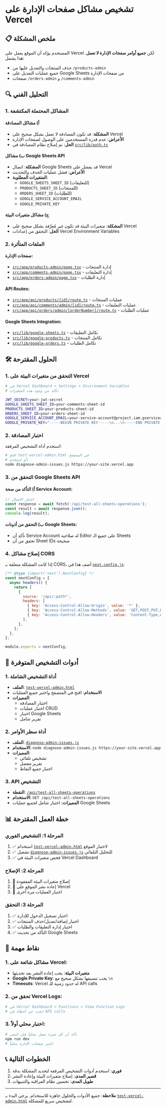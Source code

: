 # تشخيص مشاكل صفحات الإدارة على Vercel

## 📋 ملخص المشكلة

المستخدم يؤكد أن الموقع يعمل على Vercel لكن **جميع أوامر صفحات الإدارة لا تعمل**. هذا يشمل:
- حذف المنتجات والتعديل عليها من `/products-admin`
- جميع عمليات التعديل على Google Sheets من صفحات الإدارة
- صفحات `/orders-admin` و `/comments-admin`

## 🔍 التحليل الفني

### 1. المشاكل المحتملة المكتشفة

#### أ) مشاكل المصادقة
- **المشكلة**: قد تكون المصادقة لا تعمل بشكل صحيح على Vercel
- **الأعراض**: عدم قدرة المستخدمين على الوصول لصفحات الإدارة
- **الحل**: تم إصلاح نظام المصادقة في [`src/lib/auth.ts`](src/lib/auth.ts)

#### ب) مشاكل Google Sheets API
- **المشكلة**: اتصال Google Sheets قد يفشل على Vercel
- **الأعراض**: فشل عمليات الحذف والتحديث
- **المتغيرات المطلوبة**:
  - `GOOGLE_SHEETS_SHEET_ID` (للتعليقات)
  - `PRODUCTS_SHEET_ID` (للمنتجات)
  - `ORDERS_SHEET_ID` (للطلبات)
  - `GOOGLE_SERVICE_ACCOUNT_EMAIL`
  - `GOOGLE_PRIVATE_KEY`

#### ج) مشاكل متغيرات البيئة
- **المشكلة**: متغيرات البيئة قد تكون غير مُعرَّفة بشكل صحيح على Vercel
- **الحل**: التحقق من إعدادات Vercel Environment Variables

### 2. الملفات المتأثرة

#### صفحات الإدارة:
- [`src/app/products-admin/page.tsx`](src/app/products-admin/page.tsx) - إدارة المنتجات
- [`src/app/comments-admin/page.tsx`](src/app/comments-admin/page.tsx) - إدارة التعليقات  
- [`src/app/orders-admin/page.tsx`](src/app/orders-admin/page.tsx) - إدارة الطلبات

#### API Routes:
- [`src/app/api/products/[id]/route.ts`](src/app/api/products/[id]/route.ts) - عمليات المنتجات
- [`src/app/api/comments/admin/[id]/route.ts`](src/app/api/comments/admin/[id]/route.ts) - عمليات التعليقات
- [`src/app/api/orders/admin/[orderNumber]/route.ts`](src/app/api/orders/admin/[orderNumber]/route.ts) - عمليات الطلبات

#### Google Sheets Integration:
- [`src/lib/google-sheets.ts`](src/lib/google-sheets.ts) - تكامل التعليقات
- [`src/lib/google-products.ts`](src/lib/google-products.ts) - تكامل المنتجات
- [`src/lib/google-orders.ts`](src/lib/google-orders.ts) - تكامل الطلبات

## 🛠️ الحلول المقترحة

### 1. التحقق من متغيرات البيئة على Vercel

```bash
# في Vercel Dashboard > Settings > Environment Variables
# تأكد من وجود هذه المتغيرات:

JWT_SECRET=your-jwt-secret
GOOGLE_SHEETS_SHEET_ID=your-comments-sheet-id
PRODUCTS_SHEET_ID=your-products-sheet-id  
ORDERS_SHEET_ID=your-orders-sheet-id
GOOGLE_SERVICE_ACCOUNT_EMAIL=your-service-account@project.iam.gserviceaccount.com
GOOGLE_PRIVATE_KEY="-----BEGIN PRIVATE KEY-----\n...\n-----END PRIVATE KEY-----\n"
```

### 2. اختبار المصادقة

استخدم أداة التشخيص المرفقة:

```bash
# افتح test-vercel-admin.html في المتصفح
# أو استخدم:
node diagnose-admin-issues.js https://your-site.vercel.app
```

### 3. التحقق من Google Sheets API

#### أ) التأكد من صحة Service Account:
```javascript
// اختبار الاتصال
const response = await fetch('/api/test-all-sheets-operations');
const result = await response.json();
console.log(result);
```

#### ب) التحقق من أذونات Google Sheets:
- تأكد أن Service Account له صلاحية Editor على جميع الـ Sheets
- تحقق من أن Sheet IDs صحيحة

### 4. إصلاح مشاكل CORS

إذا كانت المشكلة متعلقة بـ CORS، أضف هذا في [`next.config.js`](next.config.js):

```javascript
/** @type {import('next').NextConfig} */
const nextConfig = {
  async headers() {
    return [
      {
        source: '/api/:path*',
        headers: [
          { key: 'Access-Control-Allow-Origin', value: '*' },
          { key: 'Access-Control-Allow-Methods', value: 'GET,POST,PUT,DELETE,OPTIONS' },
          { key: 'Access-Control-Allow-Headers', value: 'Content-Type,Authorization' },
        ],
      },
    ];
  },
};

module.exports = nextConfig;
```

## 🔧 أدوات التشخيص المتوفرة

### 1. أداة التشخيص الشاملة
- **الملف**: [`test-vercel-admin.html`](test-vercel-admin.html)
- **الاستخدام**: افتح في المتصفح واختبر جميع العمليات
- **المميزات**: 
  - اختبار المصادقة
  - اختبار عمليات CRUD
  - اختبار Google Sheets
  - تقرير شامل

### 2. أداة سطر الأوامر
- **الملف**: [`diagnose-admin-issues.js`](diagnose-admin-issues.js)
- **الاستخدام**: `node diagnose-admin-issues.js https://your-site.vercel.app`
- **المميزات**:
  - تشخيص تلقائي
  - تقرير مفصل
  - اختبار جميع النقاط

### 3. API التشخيص
- **النقطة**: [`/api/test-all-sheets-operations`](src/app/api/test-all-sheets-operations/route.ts)
- **الاستخدام**: `GET /api/test-all-sheets-operations`
- **المميزات**: اختبار شامل لجميع عمليات Google Sheets

## 📊 خطة العمل المقترحة

### المرحلة 1: التشخيص الفوري
1. ✅ استخدام [`test-vercel-admin.html`](test-vercel-admin.html) لاختبار الموقع
2. ✅ تشغيل [`diagnose-admin-issues.js`](diagnose-admin-issues.js) للتحليل التلقائي
3. ✅ فحص متغيرات البيئة في Vercel Dashboard

### المرحلة 2: الإصلاح
1. 🔧 إصلاح متغيرات البيئة المفقودة
2. 🔧 إعادة نشر الموقع على Vercel
3. 🔧 اختبار العمليات مرة أخرى

### المرحلة 3: التحقق
1. ✅ اختبار تسجيل الدخول للإدارة
2. ✅ اختبار إضافة/تعديل/حذف المنتجات
3. ✅ اختبار إدارة التعليقات والطلبات
4. ✅ التأكد من تحديث Google Sheets

## 🚨 نقاط مهمة

### 1. مشاكل شائعة على Vercel:
- **متغيرات البيئة**: يجب إعادة النشر بعد تحديثها
- **Google Private Key**: يجب تنسيقها بشكل صحيح مع `\n`
- **Timeouts**: Vercel له حدود زمنية للـ API calls

### 2. تحقق من Vercel Logs:
```bash
# في Vercel Dashboard > Functions > View Function Logs
# ابحث عن أخطاء في API calls
```

### 3. اختبار محلي أولاً:
```bash
# تأكد أن كل شيء يعمل محلياً قبل النشر
npm run dev
# اختبر صفحات الإدارة محلياً
```

## 📞 الخطوات التالية

1. **فوري**: استخدم أدوات التشخيص المرفقة لتحديد المشكلة بدقة
2. **قصير المدى**: إصلاح متغيرات البيئة وإعادة النشر
3. **طويل المدى**: تحسين نظام المراقبة والتنبيهات

---

**ملاحظة**: جميع الأدوات والحلول جاهزة للاستخدام. يرجى البدء بـ [`test-vercel-admin.html`](test-vercel-admin.html) لتشخيص سريع للمشكلة.
